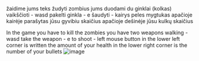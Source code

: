 žaidime jums teks žudyti zombius jums duodami du ginklai (kolkas)
vaikščioti - wasd
pakelti ginkla - e
šaudyti - kairys peles mygtukas
apačioje kairėje parašytas jūsu gyvibiu skaičius apačioje dešinėje jūsu kulkų skaičius


In the game you have to kill the zombies you have two weapons
walking - wasd
take the weapon - e
to shoot - left mouse button
in the lower left corner is written the amount of your health in the lower right corner is the number of your bullets
![image](https://github.com/MantasPeti/Real-Tournament/assets/146350532/77e58da3-fda5-4edb-9e1f-a04b09b43a83)
